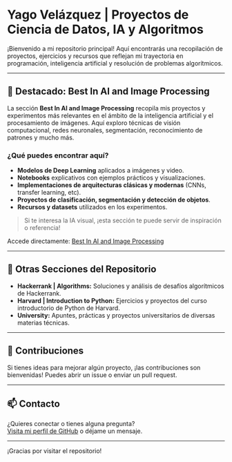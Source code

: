 # Yago Velázquez | Proyectos de Ciencia de Datos, IA y Algoritmos

¡Bienvenido a mi repositorio principal! Aquí encontrarás una recopilación de proyectos, ejercicios y recursos que reflejan mi trayectoria en programación, inteligencia artificial y resolución de problemas algorítmicos.

---

## 🚀 Destacado: Best In AI and Image Processing

La sección **Best In AI and Image Processing** recopila mis proyectos y experimentos más relevantes en el ámbito de la inteligencia artificial y el procesamiento de imágenes. Aquí exploro técnicas de visión computacional, redes neuronales, segmentación, reconocimiento de patrones y mucho más.

### ¿Qué puedes encontrar aquí?

- **Modelos de Deep Learning** aplicados a imágenes y video.
- **Notebooks** explicativos con ejemplos prácticos y visualizaciones.
- **Implementaciones de arquitecturas clásicas y modernas** (CNNs, transfer learning, etc).
- **Proyectos de clasificación, segmentación y detección de objetos**.
- **Recursos y datasets** utilizados en los experimentos.

> Si te interesa la IA visual, ¡esta sección te puede servir de inspiración o referencia!

Accede directamente: [Best In AI and Image Processing](./Best%20In%20AI%20and%20Image%20Processing)

---

## 📂 Otras Secciones del Repositorio

- **Hackerrank | Algorithms:** Soluciones y análisis de desafíos algorítmicos de Hackerrank.
- **Harvard | Introduction to Python:** Ejercicios y proyectos del curso introductorio de Python de Harvard.
- **University:** Apuntes, prácticas y proyectos universitarios de diversas materias técnicas.

---

## 🤝 Contribuciones

Si tienes ideas para mejorar algún proyecto, ¡las contribuciones son bienvenidas! Puedes abrir un issue o enviar un pull request.

---

## 📫 Contacto

¿Quieres conectar o tienes alguna pregunta?  
[Visita mi perfil de GitHub](https://github.com/Yago-Velazquez) o déjame un mensaje.

---

¡Gracias por visitar el repositorio!
